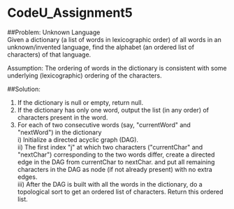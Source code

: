 # CodeU_Assignment5  

##Problem: Unknown Language   
Given a dictionary (a list of words in lexicographic order) of all words in an unknown/invented language, find the alphabet (an ordered list of characters) of that language.

Assumption: The ordering of words in the dictionary is consistent with some underlying (lexicographic) ordering of the characters.

##Solution:  
1. If the dictionary is null or empty, return null.  
2. If the dictionary has only one word, output the list (in any order) of characters present in the word.   
3. For each of two consecutive words (say, "currentWord" and "nextWord") in the dictionary  
    i) Initialize a directed acyclic graph (DAG).  
    ii) The first index "j" at which two characters ("currentChar" and "nextChar") corresponding to the two words differ, create a directed edge in the DAG from currentChar to nextChar. and put all remaining characters in the DAG as node (if not already present) with no extra edges.  
    iii) After the DAG is built with all the words in the dictionary, do a topological sort to get an ordered list of characters. Return this ordered list.  

